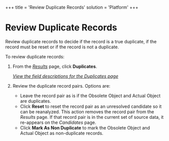 +++
title = 'Review Duplicate Records'
solution = 'Platform'
+++

# Review Duplicate Records

Review duplicate records to decide if the record is a true duplicate, if
the record must be reset or if the record is not a duplicate.

To review duplicate records:

1.  From the *[Results](../Page_Desc/Results.htm)* page, click
    **Duplicates**.
    
    *[View the field descriptions for the Duplicates
    page](../Page_Desc/Duplicates.htm)*

2.  Review the duplicate record pairs. Options are:
    
      - Leave the record pair as is if the Obsolete Object and Actual
        Object are duplicates.
      - Click **Reset** to reset the record pair as an unresolved
        candidate so it can be reanalyzed. This action removes the
        record pair from the *Results* page. If that record pair is in
        the current set of source data, it re-appears on the
        *Candidates* page.
      - Click **Mark As Non Duplicate** to mark the Obsolete Object and
        Actual Object as non-duplicate records.
